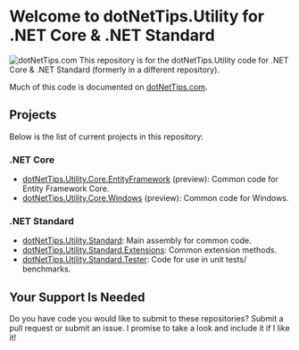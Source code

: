 # Welcome to dotNetTips.Utility for .NET Core & .NET Standard

![dotNetTips.com](https://dotnettips.files.wordpress.com/2018/03/cropped-rtw-dotnettips-com-logo05x1.png)
This repository is for the dotNetTips.Utility code for .NET Core & .NET Standard (formerly in a different repository).

Much of this code is documented on <a href="https://dotnettips.wordpress.com/tag/dotnettips-utility/" target="_blank">dotNetTips.com</a>.

## Projects
Below is the list of current projects in this repository:
### .NET Core
*  	[dotNetTips.Utility.Core.EntityFramework][1] (preview): Common code for Entity Framework Core.
*   [dotNetTips.Utility.Core.Windows][2] (preview): Common code for Windows.
### .NET Standard
*   [dotNetTips.Utility.Standard][5]: Main assembly for common code.
*   [dotNetTips.Utility.Standard.Extensions][3]: Common extension methods.
*   [dotNetTips.Utility.Standard.Tester][4]: Code for use in unit tests/ benchmarks.

  [1]: https://github.com/RealDotNetDave/dotNetTips.Utility.Core/tree/master/src/Core/dotNetTips.Utility.Core.EntityFramework
  [2]: https://github.com/RealDotNetDave/dotNetTips.Utility.Core/tree/master/src/Core/dotNetTips.Utility.Core.Windows
  [3]: https://github.com/RealDotNetDave/dotNetTips.Utility.Core/tree/master/src/Standard/dotNetTips.Utility.Standard.Extensions
  [4]: https://github.com/RealDotNetDave/dotNetTips.Utility.Core/tree/master/src/Standard/dotNetTips.Utility.Standard.Tester
  [5]: https://github.com/RealDotNetDave/dotNetTips.Utility.Core/tree/master/src/Standard/dotNetTips.Utility.Standard
## Your Support Is Needed
Do you have code you would like to submit to these repositories? Submit a pull request or submit an issue. I promise to take a look and include it if I like it!